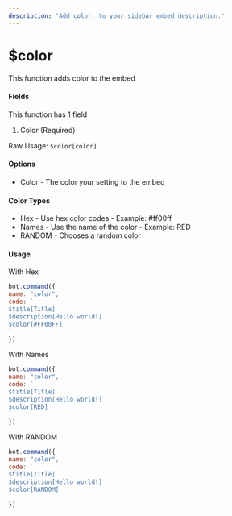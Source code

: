 ```yaml
---
description: 'Add color, to your sidebar embed description.'
---
```


# $color

This function adds color to the embed

#### Fields

This function has 1 field

1. Color \(Required\)

Raw Usage: `$color[color]`

#### Options

* Color - The color your setting to the embed

#### Color Types

* Hex - Use hex color codes - Example: \#ff00ff
* Names - Use the name of the color - Example: RED
* RANDOM - Chooses a random color

#### Usage

With Hex

```javascript
bot.command({
name: "color", 
code: `
$title[Title]
$description[Hello world!]
$color[#FF00FF]
`
})
```

With Names

```javascript
bot.command({
name: "color", 
code: `
$title[Title]
$description[Hello world!]
$color[RED]
`
})
```

With RANDOM

```javascript
bot.command({
name: "color", 
code: `
$title[Title]
$description[Hello world!]
$color[RANDOM]
`
})
```

